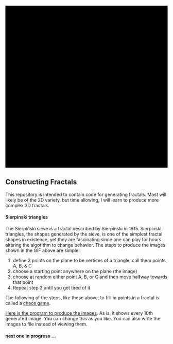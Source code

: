 ![alt text][image0]

[//]: # (Image References)
[image0]: ./images/s_triangle.gif
[image1]: ./images/s_triangle.png

## Constructing Fractals  
This repository is intended to contain code for generating fractals. Most will likely be of the 2D variety, but time allowing, I will learn to produce more complex 3D fractals.


#### Sierpinski triangles
The Sierpiński sieve is a fractal described by Sierpiński in 1915. Sierpinski triangles, the shapes generated by the sieve, is one of the simplest fractal shapes in existence, yet they are fascinating since one can play for hours altering the algorithm to change behavior. The steps to produce the images shown in the GIF above are simple:

1. define 3 points on the plane to be vertices of a triangle, call them points A, B, & C
2. choose a starting point anywhere on the plane (the image)
3. choose at random either point A, B, or C and then move halfway towards that point
4. Repeat step 3 until you get tired of it

The following of the steps, like those above, to fill-in points in a fractal is called a [chaos game](https://en.wikipedia.org/wiki/Chaos_game
).

[Here is the program to produce the images](Sierpinski_triangle.py). As is, it shows every 10th generated image. You can change this as you like. You can also write the images to file instead of viewing them.

#### next one in progress ...  
